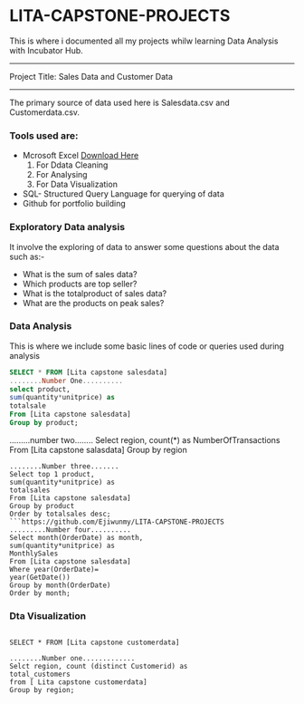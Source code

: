 # LITA-CAPSTONE-PROJECTS
This is where i documented all my projects whilw learning Data Analysis with Incubator Hub.

---
Project Title: Sales Data and Customer Data 

---

The primary source of data used here is Salesdata.csv and Customerdata.csv.

### Tools used are:
- Mcrosoft Excel [Download Here](https://www.microsoft.com)
   1. For Ddata Cleaning
   2. For Analysing
   3. For Data Visualization
- SQL- Structured Query Language for querying of data
- Github for portfolio building

### Exploratory Data analysis
It involve the exploring of data to answer some questions about the data such as:-
 - What is the sum of sales data?
 - Which products are top seller?
 - What is the totalproduct of sales data?
 -  What are the products on peak sales?

 ### Data Analysis
 This is where we include some basic lines of code or queries used during analysis

 ```SQL
SELECT * FROM [Lita capstone salesdata]
........Number One..........
select product,
sum(quantity*unitprice) as
totalsale
From [Lita capstone salesdata]
Group by product;
```
.........number two........
Select region, count(*) as
NumberOfTransactions
From [Lita capstone salasdata]
Group by region
```
........Number three.......
Select top 1 product,
sum(quantity*unitprice) as
totalsales
From [Lita capstone salesdata]
Group by product
Order by totalsales desc;
```https://github.com/Ejiwunmy/LITA-CAPSTONE-PROJECTS
.........Number four..........
Select month(OrderDate) as month,
sum(quantity*unitprice) as
MonthlySales
From [Lita capstone salesdata]
Where year(OrderDate)=
year(GetDate())
Group by month(OrderDate)
Order by month;
```
### Dta Visualization    
```https://github.com/Ejiwunmy/LITA-CAPSTONE-PROJECTS

SELECT * FROM [Lita capstone customerdata]

........Number one.............
Selct region, count (distinct Customerid) as
total_customers
from [ Lita capstone customerdata]
Group by region;


